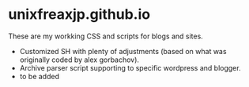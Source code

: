 # unixfreaxjp.github.io

These are my workking CSS and scripts for blogs and sites.
- Customized SH with plenty of adjustments (based on what was originally coded by alex gorbachov).
- Archive parser script supporting to specific wordpress and blogger.
- to be added
